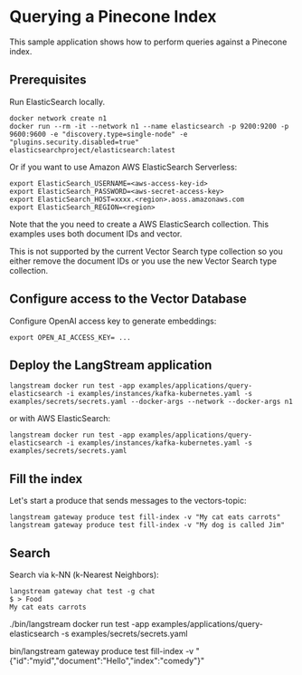 # Querying a Pinecone Index

This sample application shows how to perform queries against a Pinecone index.

## Prerequisites

Run ElasticSearch locally.
```
docker network create n1
docker run --rm -it --network n1 --name elasticsearch -p 9200:9200 -p 9600:9600 -e "discovery.type=single-node" -e "plugins.security.disabled=true" elasticsearchproject/elasticsearch:latest
```


Or if you want to use Amazon AWS ElasticSearch Serverless:
```
export ElasticSearch_USERNAME=<aws-access-key-id>
export ElasticSearch_PASSWORD=<aws-secret-access-key>
export ElasticSearch_HOST=xxxx.<region>.aoss.amazonaws.com
export ElasticSearch_REGION=<region>
```

Note that the you need to create a AWS ElasticSearch collection.
This examples uses both document IDs and vector.

This is not supported by the current Vector Search type collection so you either remove the document IDs or you use the new Vector Search type collection.

## Configure access to the Vector Database

Configure OpenAI access key to generate embeddings:

```
export OPEN_AI_ACCESS_KEY= ...
```


## Deploy the LangStream application

```
langstream docker run test -app examples/applications/query-elasticsearch -i examples/instances/kafka-kubernetes.yaml -s examples/secrets/secrets.yaml --docker-args --network --docker-args n1
```

or with AWS ElasticSearch:

```
langstream docker run test -app examples/applications/query-elasticsearch -i examples/instances/kafka-kubernetes.yaml -s examples/secrets/secrets.yaml
```

## Fill the index

Let's start a produce that sends messages to the vectors-topic:

```
langstream gateway produce test fill-index -v "My cat eats carrots" 
langstream gateway produce test fill-index -v "My dog is called Jim"
```

## Search 

Search via k-NN (k-Nearest Neighbors):

```
langstream gateway chat test -g chat
$ > Food
My cat eats carrots
```

./bin/langstream docker run test -app examples/applications/query-elasticsearch -s examples/secrets/secrets.yaml



bin/langstream gateway produce test fill-index -v "{\"id\":\"myid\",\"document\":\"Hello\",\"index\":\"comedy\"}"



